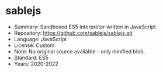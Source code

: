 # sablejs

* Summary:    Sandboxed ES5 interpreter written in JavaScript.
* Repository: https://github.com/sablejs/sablejs.git
* Language:   JavaScript
* License:    Custom
* Note:       No original source available - only minified blob.
* Standard:   ES5
* Years:      2020-2022
